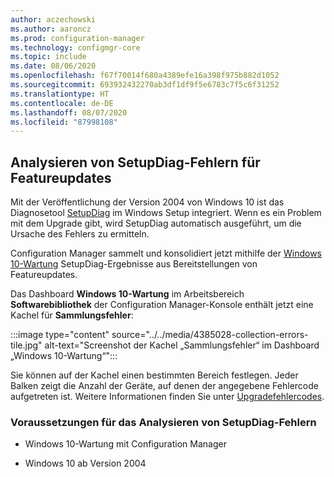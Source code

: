 ```yaml
---
author: aczechowski
ms.author: aaroncz
ms.prod: configuration-manager
ms.technology: configmgr-core
ms.topic: include
ms.date: 08/06/2020
ms.openlocfilehash: f67f70014f680a4389efe16a398f975b882d1052
ms.sourcegitcommit: 693932432270ab3df1df9f5e6783c7f5c6f31252
ms.translationtype: HT
ms.contentlocale: de-DE
ms.lasthandoff: 08/07/2020
ms.locfileid: "87998108"
---
```

## <a name="analyze-setupdiag-errors-for-feature-updates"></a><a name="bkmk_setupdiag"></a> Analysieren von SetupDiag-Fehlern für Featureupdates

<!--4385028-->

Mit der Veröffentlichung der Version 2004 von Windows 10 ist das Diagnosetool [SetupDiag](https://docs.microsoft.com/windows/deployment/upgrade/setupdiag) im Windows Setup integriert. Wenn es ein Problem mit dem Upgrade gibt, wird SetupDiag automatisch ausgeführt, um die Ursache des Fehlers zu ermitteln.

Configuration Manager sammelt und konsolidiert jetzt mithilfe der [Windows 10-Wartung](../../../../../osd/deploy-use/manage-windows-as-a-service.md) SetupDiag-Ergebnisse aus Bereitstellungen von Featureupdates.

Das Dashboard **Windows 10-Wartung** im Arbeitsbereich **Softwarebibliothek** der Configuration Manager-Konsole enthält jetzt eine Kachel für **Sammlungsfehler**:

:::image type="content" source="../../media/4385028-collection-errors-tile.jpg" alt-text="Screenshot der Kachel „Sammlungsfehler“ im Dashboard „Windows 10-Wartung“":::

Sie können auf der Kachel einen bestimmten Bereich festlegen. Jeder Balken zeigt die Anzahl der Geräte, auf denen der angegebene Fehlercode aufgetreten ist. Weitere Informationen finden Sie unter [Upgradefehlercodes](https://docs.microsoft.com/windows/deployment/upgrade/upgrade-error-codes).

### <a name="prerequisites-to-analyze-setupdiag-errors"></a>Voraussetzungen für das Analysieren von SetupDiag-Fehlern

- Windows 10-Wartung mit Configuration Manager

- Windows 10 ab Version 2004
